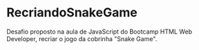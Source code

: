 # RecriandoSnakeGame
Desafio proposto na aula de JavaScript do Bootcamp HTML Web Developer, recriar o jogo da cobrinha "Snake Game".

